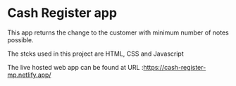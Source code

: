 # Cash Register app

This app returns the change to the customer with minimum number of notes possible.

The stcks used in this project are HTML, CSS and Javascript

The live hosted web app can be found at URL :https://cash-register-mp.netlify.app/
